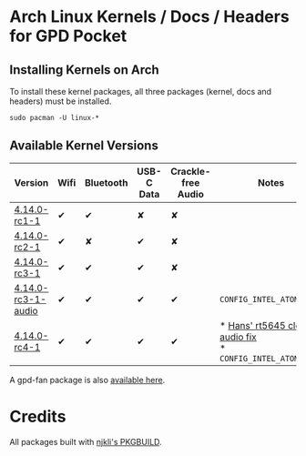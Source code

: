 # Arch Linux Kernels / Docs / Headers for GPD Pocket

## Installing Kernels on Arch
To install these kernel packages, all three packages (kernel, docs and headers) must be installed.

    sudo pacman -U linux-*

## Available Kernel Versions

| Version | Wifi | Bluetooth | USB-C Data | Crackle-free Audio | Notes |
| --- | --- | --- | --- | --- | --- |
| [4.14.0-rc1-1](4.14.0-rc1-1) | ✔ | ✔ | ✘ | ✘ | |
| [4.14.0-rc2-1](4.14.0-rc2-1) | ✔ | ✘ | ✔ | ✘ | |
| [4.14.0-rc3-1](4.14.0-rc3-1) | ✔ | ✔ | ✔ | ✘ | |
| [4.14.0-rc3-1-audio](4.14.0-rc3-1-audio) | ✔ | ✔ | ✔ | ✔ | `CONFIG_INTEL_ATOMISP=n` |
| [4.14.0-rc4-1](4.14.0-rc4-1) | ✔ | ✔ | ✔ | ✔ | * [Hans' rt5645 clock audio fix](https://github.com/jwrdegoede/linux-sunxi/commit/16c985c48a36456cef1bd0dc15b8fb5ab4fd7c77)<br />* `CONFIG_INTEL_ATOMISP=n` |


A gpd-fan package is also [available here](gpd-fan).

# Credits
All packages built with [njkli's PKGBUILD](https://github.com/njkli/gpd-pocket/tree/master/linux-jwrdegoede).